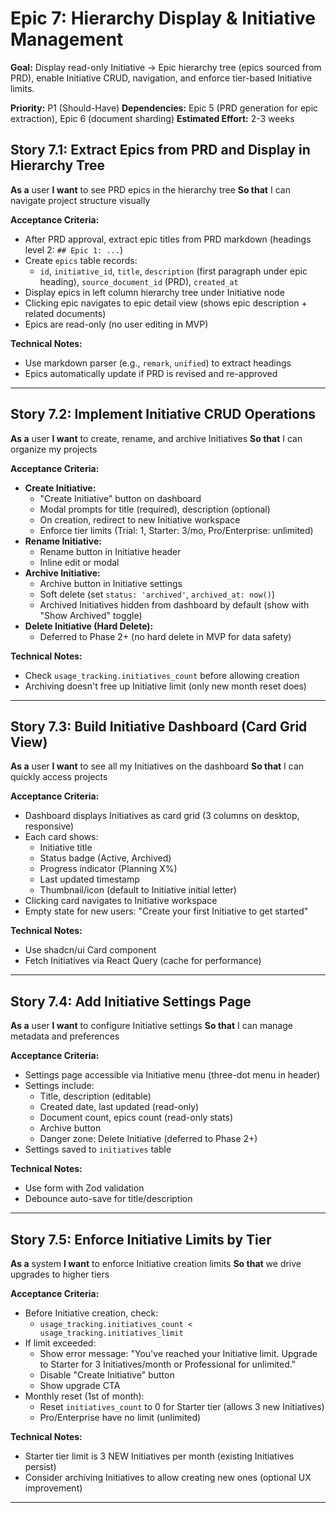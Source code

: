 # Epic 7: Hierarchy Display & Initiative Management

**Goal:** Display read-only Initiative → Epic hierarchy tree (epics sourced from PRD), enable Initiative CRUD, navigation, and enforce tier-based Initiative limits.

**Priority:** P1 (Should-Have)
**Dependencies:** Epic 5 (PRD generation for epic extraction), Epic 6 (document sharding)
**Estimated Effort:** 2-3 weeks

## Story 7.1: Extract Epics from PRD and Display in Hierarchy Tree
**As a** user
**I want** to see PRD epics in the hierarchy tree
**So that** I can navigate project structure visually

**Acceptance Criteria:**
- After PRD approval, extract epic titles from PRD markdown (headings level 2: `## Epic 1: ...`)
- Create `epics` table records:
  - `id`, `initiative_id`, `title`, `description` (first paragraph under epic heading), `source_document_id` (PRD), `created_at`
- Display epics in left column hierarchy tree under Initiative node
- Clicking epic navigates to epic detail view (shows epic description + related documents)
- Epics are read-only (no user editing in MVP)

**Technical Notes:**
- Use markdown parser (e.g., `remark`, `unified`) to extract headings
- Epics automatically update if PRD is revised and re-approved

---

## Story 7.2: Implement Initiative CRUD Operations
**As a** user
**I want** to create, rename, and archive Initiatives
**So that** I can organize my projects

**Acceptance Criteria:**
- **Create Initiative:**
  - "Create Initiative" button on dashboard
  - Modal prompts for title (required), description (optional)
  - On creation, redirect to new Initiative workspace
  - Enforce tier limits (Trial: 1, Starter: 3/mo, Pro/Enterprise: unlimited)
- **Rename Initiative:**
  - Rename button in Initiative header
  - Inline edit or modal
- **Archive Initiative:**
  - Archive button in Initiative settings
  - Soft delete (set `status: 'archived'`, `archived_at: now()`)
  - Archived Initiatives hidden from dashboard by default (show with "Show Archived" toggle)
- **Delete Initiative (Hard Delete):**
  - Deferred to Phase 2+ (no hard delete in MVP for data safety)

**Technical Notes:**
- Check `usage_tracking.initiatives_count` before allowing creation
- Archiving doesn't free up Initiative limit (only new month reset does)

---

## Story 7.3: Build Initiative Dashboard (Card Grid View)
**As a** user
**I want** to see all my Initiatives on the dashboard
**So that** I can quickly access projects

**Acceptance Criteria:**
- Dashboard displays Initiatives as card grid (3 columns on desktop, responsive)
- Each card shows:
  - Initiative title
  - Status badge (Active, Archived)
  - Progress indicator (Planning X%)
  - Last updated timestamp
  - Thumbnail/icon (default to Initiative initial letter)
- Clicking card navigates to Initiative workspace
- Empty state for new users: "Create your first Initiative to get started"

**Technical Notes:**
- Use shadcn/ui Card component
- Fetch Initiatives via React Query (cache for performance)

---

## Story 7.4: Add Initiative Settings Page
**As a** user
**I want** to configure Initiative settings
**So that** I can manage metadata and preferences

**Acceptance Criteria:**
- Settings page accessible via Initiative menu (three-dot menu in header)
- Settings include:
  - Title, description (editable)
  - Created date, last updated (read-only)
  - Document count, epics count (read-only stats)
  - Archive button
  - Danger zone: Delete Initiative (deferred to Phase 2+)
- Settings saved to `initiatives` table

**Technical Notes:**
- Use form with Zod validation
- Debounce auto-save for title/description

---

## Story 7.5: Enforce Initiative Limits by Tier
**As a** system
**I want** to enforce Initiative creation limits
**So that** we drive upgrades to higher tiers

**Acceptance Criteria:**
- Before Initiative creation, check:
  - `usage_tracking.initiatives_count < usage_tracking.initiatives_limit`
- If limit exceeded:
  - Show error message: "You've reached your Initiative limit. Upgrade to Starter for 3 Initiatives/month or Professional for unlimited."
  - Disable "Create Initiative" button
  - Show upgrade CTA
- Monthly reset (1st of month):
  - Reset `initiatives_count` to 0 for Starter tier (allows 3 new Initiatives)
  - Pro/Enterprise have no limit (unlimited)

**Technical Notes:**
- Starter tier limit is 3 NEW Initiatives per month (existing Initiatives persist)
- Consider archiving Initiatives to allow creating new ones (optional UX improvement)

---
